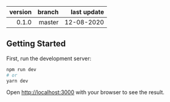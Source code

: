 version | branch | last update
-------:|-------:|------------:
   0.1.0|  master|  12-08-2020

## Getting Started

First, run the development server:

```bash
npm run dev
# or
yarn dev
```

Open [http://localhost:3000](http://localhost:3000) with your browser to see the result.
